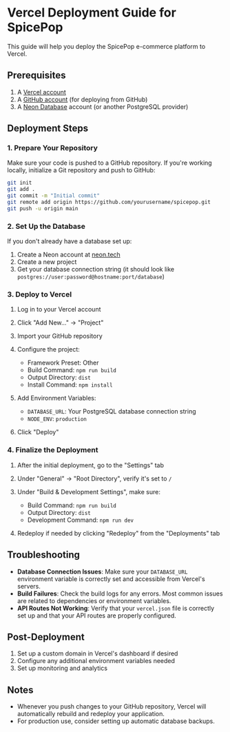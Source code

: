 # Vercel Deployment Guide for SpicePop

This guide will help you deploy the SpicePop e-commerce platform to Vercel.

## Prerequisites

1. A [Vercel account](https://vercel.com/signup)
2. A [GitHub account](https://github.com/join) (for deploying from GitHub)
3. A [Neon Database](https://neon.tech) account (or another PostgreSQL provider)

## Deployment Steps

### 1. Prepare Your Repository

Make sure your code is pushed to a GitHub repository. If you're working locally, initialize a Git repository and push to GitHub:

```bash
git init
git add .
git commit -m "Initial commit"
git remote add origin https://github.com/yourusername/spicepop.git
git push -u origin main
```

### 2. Set Up the Database

If you don't already have a database set up:

1. Create a Neon account at [neon.tech](https://neon.tech)
2. Create a new project
3. Get your database connection string (it should look like `postgres://user:password@hostname:port/database`)

### 3. Deploy to Vercel

1. Log in to your Vercel account
2. Click "Add New..." → "Project"
3. Import your GitHub repository
4. Configure the project:
   - Framework Preset: Other
   - Build Command: `npm run build`
   - Output Directory: `dist`
   - Install Command: `npm install`

5. Add Environment Variables:
   - `DATABASE_URL`: Your PostgreSQL database connection string
   - `NODE_ENV`: `production`

6. Click "Deploy"

### 4. Finalize the Deployment

1. After the initial deployment, go to the "Settings" tab
2. Under "General" → "Root Directory", verify it's set to `/`
3. Under "Build & Development Settings", make sure:
   - Build Command: `npm run build`
   - Output Directory: `dist`
   - Development Command: `npm run dev`

4. Redeploy if needed by clicking "Redeploy" from the "Deployments" tab

## Troubleshooting

- **Database Connection Issues**: Make sure your `DATABASE_URL` environment variable is correctly set and accessible from Vercel's servers.
- **Build Failures**: Check the build logs for any errors. Most common issues are related to dependencies or environment variables.
- **API Routes Not Working**: Verify that your `vercel.json` file is correctly set up and that your API routes are properly configured.

## Post-Deployment

1. Set up a custom domain in Vercel's dashboard if desired
2. Configure any additional environment variables needed
3. Set up monitoring and analytics

## Notes

- Whenever you push changes to your GitHub repository, Vercel will automatically rebuild and redeploy your application.
- For production use, consider setting up automatic database backups.